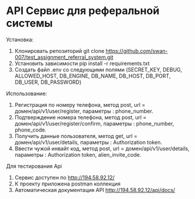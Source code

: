 # API Сервис для реферальной системы



Установка:
1. Клонировать репозиторий git clone https://github.com/swan-007/test_assignment_referral_system.git
2. Установить зависимости pip install -r requirements.txt
3. Создать файл .env со следующими полями (SECRET_KEY, DEBUG, ALLOWED_HOST, DB_ENGINE, DB_NAME, DB_HOST, DB_PORT, DB_USER, DB_PASSWORD)

Использование:

1. Регистрация по номеру телефона, метод post,  url = домен/api/v1/user/register, параметры : phone_number.
2. Подтверждение номера телефона, метод post,  url = домен/api/v1/user/register/confirm, параметры : phone_number, phone_code.
3. Получить данные пользователя, метод get, url = домен/api/v1/user/details,  параметры : Authorization token.
4. Ввести чужой инвайт код, метод post, url = домен/api/v1/user/details,  параметры : Authorization token, alien_invite_code.

Для тестирования Api 
1. Сервис доступен по http://194.58.92.12/
2. К проекту приложена postman коллекция
3. Автоматическая документация API http://194.58.92.12/api/docs/
